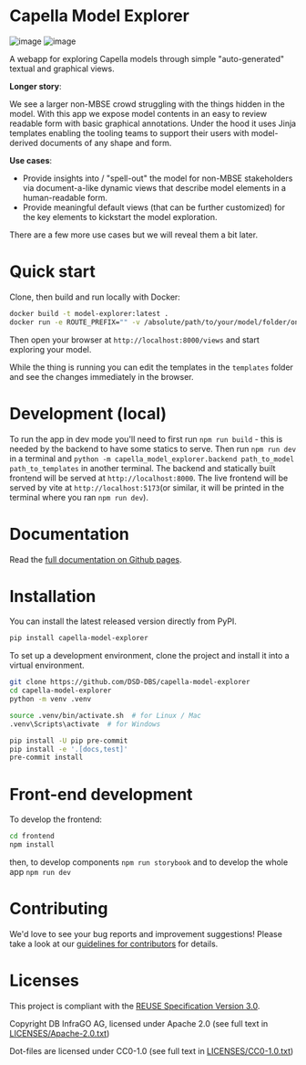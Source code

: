 <!--
 ~ Copyright DB InfraGO AG and contributors
 ~ SPDX-License-Identifier: Apache-2.0
 -->

# Capella Model Explorer

![image](https://github.com/DSD-DBS/capella-model-explorer/actions/workflows/build-test-publish.yml/badge.svg)
![image](https://github.com/DSD-DBS/capella-model-explorer/actions/workflows/lint.yml/badge.svg)

A webapp for exploring Capella models through simple "auto-generated" textual and graphical views.

**Longer story**:

We see a larger non-MBSE crowd struggling with the things hidden in the model. With this app we expose model contents in an easy to review readable form with basic graphical annotations. Under the hood it uses Jinja templates enabling the tooling teams to support their users with model-derived documents of any shape and form.

**Use cases**:

-   Provide insights into / "spell-out" the model for non-MBSE stakeholders via document-a-like dynamic views that describe model elements in a human-readable form.
-   Provide meaningful default views (that can be further customized) for the key elements to kickstart the model exploration.

There are a few more use cases but we will reveal them a bit later.

# Quick start

Clone, then build and run locally with Docker:

```bash
docker build -t model-explorer:latest .
docker run -e ROUTE_PREFIX="" -v /absolute/path/to/your/model/folder/on/host:/model -v $(pwd)/templates:/views -p 8000:8000 model-explorer
```

Then open your browser at `http://localhost:8000/views` and start exploring your model.

While the thing is running you can edit the templates in the `templates` folder and see the changes immediately in the browser.

# Development (local)

To run the app in dev mode you'll need to first run `npm run build` - this is needed by the backend to have some statics to serve. Then run `npm run dev` in a terminal and `python -m capella_model_explorer.backend path_to_model path_to_templates` in another terminal. The backend and statically built frontend will be served at `http://localhost:8000`. The live frontend will be served by vite at `http://localhost:5173`(or similar, it will be printed in the terminal where you ran `npm run dev`).

# Documentation

Read the [full documentation on Github pages](https://dsd-dbs.github.io/capella-model-explorer).

# Installation

You can install the latest released version directly from PyPI.

```sh
pip install capella-model-explorer
```

To set up a development environment, clone the project and install it into a
virtual environment.

```sh
git clone https://github.com/DSD-DBS/capella-model-explorer
cd capella-model-explorer
python -m venv .venv

source .venv/bin/activate.sh  # for Linux / Mac
.venv\Scripts\activate  # for Windows

pip install -U pip pre-commit
pip install -e '.[docs,test]'
pre-commit install
```

# Front-end development

To develop the frontend:

```bash
cd frontend
npm install
```

then, to develop components `npm run storybook` and to develop the whole app `npm run dev`

# Contributing

We'd love to see your bug reports and improvement suggestions! Please take a
look at our [guidelines for contributors](CONTRIBUTING.md) for details.

# Licenses

This project is compliant with the
[REUSE Specification Version 3.0](https://git.fsfe.org/reuse/docs/src/commit/d173a27231a36e1a2a3af07421f5e557ae0fec46/spec.md).

Copyright DB InfraGO AG, licensed under Apache 2.0 (see full text in
[LICENSES/Apache-2.0.txt](LICENSES/Apache-2.0.txt))

Dot-files are licensed under CC0-1.0 (see full text in
[LICENSES/CC0-1.0.txt](LICENSES/CC0-1.0.txt))

